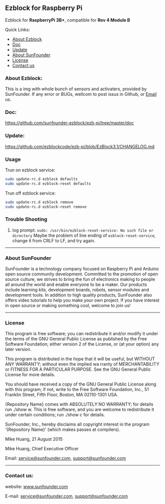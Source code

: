 ## Ezblock for Raspberry Pi
Ezblock for **RaspberryPi 3B+**, compatible for **Rev 4 Module B**

Quick Links:

 * [About Ezblock](#about_this_kit)
 * [Doc](#doc)
 * [Update](#update)
 * [About SunFounder](#about_sunfounder)
 * [License](#license)
 * [Contact us](#contact_us)

<a id="about_this_kit"></a>
### About Ezblock:
This is a img with whole bunch of sensors and activaters, provided by SunFounder. If any error or BUGs, wellcom to post issus in Github, or [Email](#contact_us) us.


<a id="doc"></a>
### Doc:
https://github.com/sunfounder-ezblock/ezb-pi/tree/master/doc


<a id="update"></a>
### Update:
https://github.com/ezblockcode/ezb-pi/blob/EzBlock3.1/CHANGELOG.md


### Usage
Trun on ezblock service:
```bash
sudo update-rc.d ezblock defaults
sudo update-rc.d ezblock-reset defaults
```
Trun off ezblock service:
```bash
sudo update-rc.d ezblock remove
sudo update-rc.d ezblock-reset remove
```

### Trouble Shooting
1. log prompt: `sudo: /usr/bin/ezblock-reset-service: No such file or directory`
    Maybe the problem of line ending of `ezblock-reset-service`, change it from CRLF to LF, and try again.

----------------------------------------------
<a id="about_sunfounder"></a>
### About SunFounder
SunFounder is a technology company focused on Raspberry Pi and Arduino open source community development. Committed to the promotion of open source culture, we strives to bring the fun of electronics making to people all around the world and enable everyone to be a maker. Our products include learning kits, development boards, robots, sensor modules and development tools. In addition to high quality products, SunFounder also offers video tutorials to help you make your own project. If you have interest in open source or making something cool, welcome to join us!

----------------------------------------------
<a id="license"></a>
### License
This program is free software; you can redistribute it and/or modify it under the terms of the GNU General Public License as published by the Free Software Foundation; either version 2 of the License, or (at your option) any later version.

This program is distributed in the hope that it will be useful, but WITHOUT ANY WARRANTY; without even the implied wa rranty of MERCHANTABILITY or FITNESS FOR A PARTICULAR PURPOSE. See the GNU General Public License for more details.

You should have received a copy of the GNU General Public License along with this program; if not, write to the Free Software Foundation, Inc., 51 Franklin Street, Fifth Floor, Boston, MA 02110-1301 USA.

{Repository Name} comes with ABSOLUTELY NO WARRANTY; for details run ./show w. This is free software, and you are welcome to redistribute it under certain conditions; run ./show c for details.

SunFounder, Inc., hereby disclaims all copyright interest in the program '{Repository Name}' (which makes passes at compilers).

Mike Huang, 21 August 2015

Mike Huang, Chief Executive Officer

Email: service@sunfounder.com, support@sunfounder.com

----------------------------------------------
<a id="contact_us"></a>
### Contact us:
website:
    www.sunfounder.com

E-mail:
    service@sunfounder.com, support@sunfounder.com
